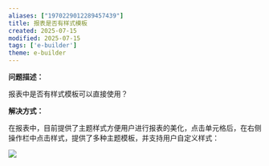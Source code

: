 ```yaml
---
aliases: ["1970229012289457439"]
title: 报表是否有样式模板
created: 2025-07-15
modified: 2025-07-15
tags: ['e-builder']
theme: e-builder
---
```


**问题描述：**

报表中是否有样式模板可以直接使用？

**解决方式：**

在报表中，目前提供了主题样式方便用户进行报表的美化，点击单元格后，在右侧操作栏中点击样式，提供了多种主题模板，并支持用户自定义样式：

![](27cef5affb9bb768e53c5d8a1afb5ddd.jpg)